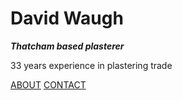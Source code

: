 # David Waugh

***Thatcham based plasterer***

33 years experience in plastering trade

[ABOUT](./#about)
[CONTACT](./#contact)